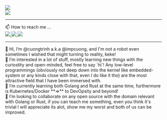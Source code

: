 <!DOCTYPE html>
<html>
<div width="100%" padding="4px">
  <div width="100%">
    <img src="https://komarev.com/ghpvc/?username=CuongTrinh1280&style=flat&color=3285a8">
  </div>
  <img align="center" src="https://github-readme-stats.vercel.app/api?username=cuongtrinh1280&count_private=true&show_icons=true&theme=radical">
</div>

<hr/>

<div width="100%" padding="4px">
  📫 How to reach me ...
  <div>
    <a id="gmail-contact" href="https://mail.google.com/mail/?view=cm&to=invincible1280%40gmail.com">
      <img src="https://img.shields.io/badge/Gmail-D14836?style=for-the-badge&logo=gmail&logoColor=white">
    </a>
    <a id="linkedin-contact" href="https://www.linkedin.com/in/cuong-trinh-9b1211191/">
      <img src="https://img.shields.io/badge/LinkedIn-0077B5?style=for-the-badge&logo=linkedin&logoColor=white">
    </a>
    <a id="facebook-contact" href="https://www.facebook.com/Le0V.melodywhite">
      <img src="https://img.shields.io/badge/Facebook-1877F2?style=for-the-badge&logo=facebook&logoColor=white">
    </a>
  </div>
</div>
  
<hr/>

<div width="100%" padding="4px">
  <div width="100%">
    👋 Hi, I’m @cuongtrinh a.k.a @impcuong, and I'm not a robot even sometimes I wished that might turning to reality, keke!
  </div>
  <div width="100%">
    👀 I’m interested in a lot of stuff, mostly learning new things with the curiostity and open-minded, feel free to say `hi`! 
    Any low-level programmings (obviously not deep down into the kernel like embedded-system or any kinds close with that, even I do like it tho)
    are the most attractive field that I have been immersed with.
  </div>
  <div width="100%">
    🌱 I’m currently learning both Golang and Rust at the same time, furthermore is Kubernetes/Docker **=>** to DevOpsity and beyond!
  </div>
  <div width="100%">
    💞️ I’m looking to collaborate on any open source with the domain relevant with Golang or Rust, if you can teach me something, even you think it's trivial
    I will appreciate its alot, show me my worst and both of us can be improved.
  </div>
</div>

<!---
CuongTrinh1280/CuongTrinh1280 is a ✨ special ✨ repository because its `README.md` (this file) appears on your GitHub profile.
You can click the Preview link to take a look at your changes.
--->

<!-- [![IMpossible's GitHub stats](https://github-readme-stats.vercel.app/api?username=cuongtrinh1280&count_private=true&show_icons=true&theme=radical)](https://github.com/anuraghazra/github-readme-stats) -->

<!---
[![Top Langs](https://github-readme-stats.vercel.app/api/top-langs/?username=cuongtrinh1280&show_icons=true&theme=radical&layout=compact)](https://github.com/anuraghazra/github-readme-stats)
--->
  
</html>
